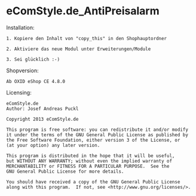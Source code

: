 eComStyle.de_AntiPreisalarm
==========================


Installation: 

    1. Kopiere den Inhalt von "copy_this" in den Shophauptordner
	
	2. Aktiviere das neue Modul unter Erweiterungen/Module

	3. Sei glücklich :-)
	
Shopversion:

	Ab OXID eShop CE 4.8.0
	
Licensing: 

	eComStyle.de
	Author: Josef Andreas Puckl

	Copyright 2013 eComStyle.de

    This program is free software: you can redistribute it and/or modify
    it under the terms of the GNU General Public License as published by
    the Free Software Foundation, either version 3 of the License, or
    (at your option) any later version.

    This program is distributed in the hope that it will be useful,
    but WITHOUT ANY WARRANTY; without even the implied warranty of
    MERCHANTABILITY or FITNESS FOR A PARTICULAR PURPOSE.  See the
    GNU General Public License for more details.

    You should have received a copy of the GNU General Public License
    along with this program.  If not, see <http://www.gnu.org/licenses/>.